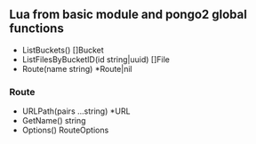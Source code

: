 ## Lua from basic module and pongo2 global functions 

* ListBuckets() []Bucket
* ListFilesByBucketID(id string|uuid) []File
* Route(name string) *Route|nil

### Route

* URLPath(pairs ...string) *URL
* GetName() string
* Options() RouteOptions